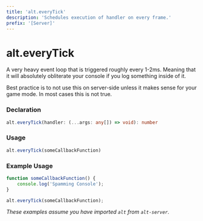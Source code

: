 ```yaml
---
title: 'alt.everyTick'
description: 'Schedules execution of handler on every frame.'
prefix: '[Server]'
---
```


# alt.everyTick

A very heavy event loop that is triggered roughly every 1-2ms. Meaning that it will absolutely obliterate your console if you log something inside of it.

Best practice is to not use this on server-side unless it makes sense for your game mode. In most cases this is not true.

### Declaration

```typescript
alt.everyTick(handler: (...args: any[]) => void): number
```

### Usage

```js
alt.everyTick(someCallbackFunction)
```

### Example Usage

```js
function someCallbackFunction() {
    console.log('Spamming Console');
}

alt.everyTick(someCallbackFunction);
```

_These examples assume you have imported `alt` from `alt-server`._